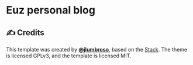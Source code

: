 # Euz personal blog

## ✍️ Credits

This template was created by [**@jlumbroso**](https://github.com/jlumbroso), based on the [Stack](https://github.com/CaiJimmy/hugo-theme-stack). The theme is licensed GPLv3, and the template is licensed MIT.
